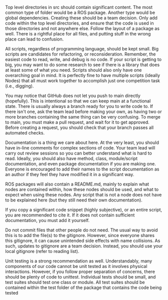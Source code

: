 Top level directories in src should contain significant content. The most common type of folder would be a ROS package. Another type would be global dependencies. Creating these should be a team decision. Only add code within the top level directories, and ensure that the code is used in those directories and not anywhere else. Follow the layout of a package as well. There is a rightful place for all files, and putting stuff in the wrong place can lead to confusion.

All scripts, regardless of programming language, should be kept small. Big scripts are candidates for refactoring, or reconsideration. Remember, the easiest code to read, write, and debug is no code. If your script is getting to big, you may want to do some research to see if there is a library that does at least some of what you need. Scripts should also only have one overarching goal in mind. It is perfectly fine to have multiple scripts (ideally Nodes) that all must work together to accomplish just one competition task (i.e., digging).

You may notice that GitHub does not let you push to main directly (hopefully). This is intentional so that we can keep main at a functional state. There is usually always a branch ready for you to write code to. If there isn't one, ask the team lead before making your own, as having two or more branches containing the same thing can be very confusing. To merge to main, you must make a pull request, and wait for it to get approved. Before creating a request, you should check that your branch passes all automated checks.

Documentation is a thing we care about here. At the very least, you should have in-line comments for complex sections of code. Your team lead will carry out review sessions so you can better understand what is hard to read. Ideally, you should also have method, class, module/script documentation, and even package documentation if you are making one. Everyone is encouraged to add their names to the script documentation as an author if they feel they have modified it in a significant way.

ROS packages will also contain a README.md, mainly to explain what nodes are contained within, how these nodes should be used, and what to expect when using these nodes. Any script that is not a node does not have to be explained here (but they still need their own documentation).

If you copy a significant code snippet (highly subjective), or an entire script, you are recommended to cite it. If it does not contain sufficient documentation, you must add it yourself.

Do not commit files that other people do not need. The usual way to avoid this is to add the file(s) to the gitignore. However, since everyone shares this gitignore, it can cause unintended side effects with name collisions. As such, updates to gitignore are a team decision. Instead, you should use your local gitignore (refer to reading list).

Unit testing is a strong recommendation as well. Understandably, many components of our code cannot be unit tested as it involves physical interactions. However, if you follow proper separation of concerns, there should be plenty of code to unittest. Individual tests should be small, and test suites should test one class or module. All test suites should be contained within the test folder of the package that contains the code being tested
